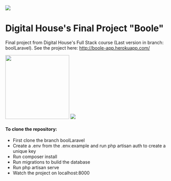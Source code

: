 
<img src="http://revistawatt.com/wp-content/uploads/img/116/dh/logo-digitalhouse.png" />

# Digital House's Final Project "Boole"
Final project from Digital House's Full Stack course
(Last version in branch: boolLaravel).
See the project here: http://boole-app.herokuapp.com/


<img src="https://ibb.co/hnpffR" style="width: 200px" />

<img src="https://ibb.co/kEJj76" />


<h4>To clone the repository:</h4>
<ul>
  <li>First clone the branch boolLaravel</li>
  <li>Create a .env from the .env.example and run php artisan auth to create a unique key</li>
  <li>Run composer install</li>
  <li>Run migrations to bulid the database</li>
  <li>Run php artisan serve</li>
  <li>Watch the project on localhost:8000</li>
<ul>
